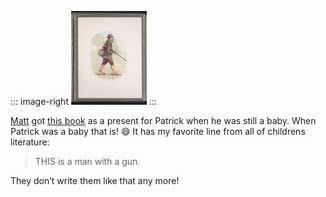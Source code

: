 ::: image-right
[![](https://raw.githubusercontent.com/devhawk/devhawk.github.io/master/images/blog//PotBad13_thumbnail.jpg)](https://raw.githubusercontent.com/devhawk/devhawk.github.io/master/images/blog//PotBad13.jpg)
:::

[Matt](http://www.technovangelist.com/) got [this
book](http://etext.lib.virginia.edu/etcbin/toccer-new2?id=PotBadR.sgm&images=images/modeng&data=/texts/english/modeng/parsed&tag=public&part=1&division=div1)
as a present for Patrick when he was still a baby. When Patrick was a
baby that is!
:smile: It
has my favorite line from all of childrens literature:

> THIS is a man with a gun.

They don’t write them like that any more!

